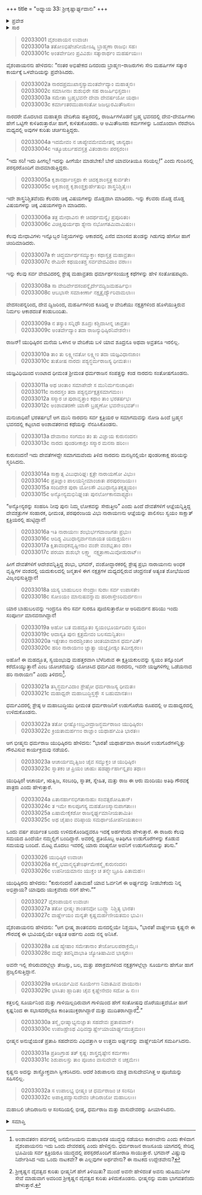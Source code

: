 +++
title = "ಅಧ್ಯಾಯ 33: ಶ್ರೀಕೃಷ್ಣಾರ್ಘ್ಯದಾನಃ"
+++

<details><summary>ಪ್ರವೇಶ</summary>


।।   ಓಂ ಓಂ ನಮೋ ನಾರಾಯಣಾಯ।।   ಶ್ರೀ ವೇದವ್ಯಾಸಾಯ ನಮಃ ।।

ಶ್ರೀ ಕೃಷ್ಣದ್ವೈಪಾಯನ ವೇದವ್ಯಾಸ ವಿರಚಿತ  

**ಶ್ರೀ ಮಹಾಭಾರತ**

**ಸಭಾ ಪರ್ವ**

**ಅರ್ಘ್ಯಾಭಿಹರಣ ಪರ್ವ**

**ಅಧ್ಯಾಯ 33**

</details>


<details><summary>ಸಾರ</summary>

ಯಾಗ ಸಭೆಯಲ್ಲಿ ನಾರದನು ಬ್ರಹ್ಮಭವನದಲ್ಲಿ ರಚಿಸಲ್ಪಟ್ಟ ಅಂಶಾವತರಣವನ್ನು ನೆನಪಿಸಿಕೊಂಡು, ಸಂಪೂರ್ಣಮಾನವನಾಗಿದ್ದ ಹರಿಯನ್ನು ಕಂಡು ಪುಳಕಿತನಾದುದು (1-20). ಭೀಷ್ಮನ ಸೂಚನೆಯಂತೆ ಕೃಷ್ಣನಿಗೆ ಪ್ರಥಮಾರ್ಘ್ಯವನ್ನು ನೀಡಲು, ಶಿಶುಪಾಲನು ಅದನ್ನು ಆಕ್ಷೇಪಿಸಿದ್ದುದು (21-32).

</details>


> 02033001 ವೈಶಂಪಾಯನ ಉವಾಚ।  
02033001a ತತೋಽಭಿಷೇಚನೀಯೇಽಹ್ನಿ ಬ್ರಾಹ್ಮಣಾ ರಾಜಭಿಃ ಸಹ।  
02033001c ಅಂತರ್ವೇದೀಂ ಪ್ರವಿವಿಶುಃ ಸತ್ಕಾರಾರ್ಥಂ ಮಹರ್ಷಯಃ।।

ವೈಶಂಪಾಯನನು ಹೇಳಿದನು: “ನಂತರ ಅಭಿಷೇಕದ ದಿನದಂದು ಬ್ರಾಹ್ಮಣ-ರಾಜರುಗಳು ಸೇರಿ ಮಹರ್ಷಿಗಳ ಸತ್ಕಾರ ಕಾರ್ಯಕ್ಕೆ ಒಳವೇದಿಯನ್ನು ಪ್ರವೇಶಿಸಿದರು.

> 02033002a ನಾರದಪ್ರಮುಖಾಸ್ತಸ್ಯಾಮಂತರ್ವೇದ್ಯಾಂ ಮಹಾತ್ಮನಃ।  
02033002c ಸಮಾಸೀನಾಃ ಶುಶುಭಿರೇ ಸಹ ರಾಜರ್ಷಿಭಿಸ್ತದಾ।।  
02033003a ಸಮೇತಾ ಬ್ರಹ್ಮಭವನೇ ದೇವಾ ದೇವರ್ಷಯೋ ಯಥಾ।  
02033003c ಕರ್ಮಾಂತರಮುಪಾಸಂತೋ ಜಜಲ್ಪುರಮಿತೌಜಸಃ।।

ನಾರದರೇ ಮೊದಲಾದ ಮಹಾತ್ಮರು ವೇದಿಕೆಯ ಹತ್ತಿರದಲ್ಲಿ, ರಾಜರ್ಷಿಗಳೊಡನೆ ಬ್ರಹ್ಮ ಭವನದಲ್ಲಿ ದೇವ-ದೇವರ್ಷಿಗಳು ಹೇಗೆ ಒಟ್ಟಿಗೇ ಕುಳಿತಿರುತ್ತಾರೋ ಹಾಗೆ, ಕುಳಿತುಕೊಂಡರು. ಆ ಅಮಿತೌಜಸರು ಕರ್ಮಗಳನ್ನು ಒಂದೊಂದಾಗಿ ನೆರವೇರಿಸಿ ಮಧ್ಯದಲ್ಲಿ ಅವುಗಳ ಕುರಿತು ಚರ್ಚಿಸುತ್ತಿದ್ದರು.

> 02033004a ಇದಮೇವಂ ನ ಚಾಪ್ಯೇವಮೇವಮೇತನ್ನ ಚಾನ್ಯಥಾ।  
02033004c ಇತ್ಯೂಚುರ್ಬಹವಸ್ತತ್ರ ವಿತಂಡಾನಾಃ ಪರಸ್ಪರಂ।।

“ಇದು ಸರಿ! ಇದು ಹೀಗಲ್ಲ! ಇದನ್ನು ಹೀಗೆಯೇ ಮಾಡಬೇಕು! ಬೇರೆ ಯಾವರೀತಿಯೂ ಸರಿಯಲ್ಲ!” ಎಂದು ಗುಂಪಿನಲ್ಲಿ ಪರಸ್ಪರರೊಂದಿಗೆ ವಾದಮಾಡುತ್ತಿದ್ದರು.

> 02033005a ಕೃಶಾನರ್ಥಾಂಸ್ತಥಾ ಕೇ ಚಿದಕೃಶಾಂಸ್ತತ್ರ ಕುರ್ವತೇ।  
02033005c ಅಕೃಶಾಂಶ್ಚ ಕೃಶಾಂಶ್ಚಕ್ರುರ್ಹೇತುಭಿಃ ಶಾಸ್ತ್ರನಿಶ್ಚಿತೈಃ।।

ಇದೇ ಶಾಸ್ತ್ರನಿಶ್ಚಿತವೆಂದು ಕೆಲವರು ಚಿಕ್ಕ ವಿಷಯಗಳನ್ನು ದೊಡ್ಡದಾಗಿ ಮಾಡಿದರು. ಇನ್ನು ಕೆಲವರು ದೊಡ್ಡ ದೊಡ್ಡ ವಿಷಯಗಳನ್ನು ಚಿಕ್ಕ ವಿಷಯಗಳನ್ನಾಗಿ ಮಾಡಿದರು.

> 02033006a ತತ್ರ ಮೇಧಾವಿನಃ ಕೇ ಚಿದರ್ಥಮನ್ಯೈಃ ಪ್ರಪೂರಿತಂ।  
02033006c ವಿಚಿಕ್ಷಿಪುರ್ಯಥಾ ಶ್ಯೇನಾ ನಭೋಗತಮಿವಾಮಿಷಂ।।

ಕೆಲವು ಮೇಧಾವಿಗಳು ಇನ್ನೊಬ್ಬರ ನಿಶ್ಚಯಗಳನ್ನು ಆಕಾಶದಲ್ಲಿ ಎಸೆದ ಮಾಂಸದ ತುಂಡನ್ನು ಗಿಡುಗವು ಹೇಗೋ ಹಾಗೆ ಚಿಂದಿಮಾಡಿದರು.

> 02033007a ಕೇ ಚಿದ್ಧರ್ಮಾರ್ಥಸಮ್ಯುಕ್ತಾಃ ಕಥಾಸ್ತತ್ರ ಮಹಾವ್ರತಾಃ।   
02033007c ರೇಮಿರೇ ಕಥಯಂತಶ್ಚ ಸರ್ವವೇದವಿದಾಂ ವರಾಃ।।

ಇನ್ನು ಕೆಲವು ಸರ್ವ ವೇದವಿದರಲ್ಲಿ ಶ್ರೇಷ್ಠ ಮಹಾವ್ರತರು ಧರ್ಮಾರ್ಥಸಂಯುಕ್ತ ಕಥೆಗಳನ್ನು ಹೇಳಿ ಸಂತೋಷಪಟ್ಟರು.

> 02033008a ಸಾ ವೇದಿರ್ವೇದಸಂಪನ್ನೈರ್ದೇವದ್ವಿಜಮಹರ್ಷಿಭಿಃ।   
02033008c ಆಬಭಾಸೇ ಸಮಾಕೀರ್ಣಾ ನಕ್ಷತ್ರೈರ್ದ್ಯೌರಿವಾಮಲಾ।।

ವೇದಸಂಪನ್ನರಿಂದ, ದೇವ ದ್ವಿಜರಿಂದ, ಮಹರ್ಷಿಗಳಿಂದ ಕೂಡಿದ್ದ ಆ ವೇದಿಕೆಯು ನಕ್ಷತ್ರಗಳಿಂದ ಹೊಳೆಯುತ್ತಿರುವ ನಿರ್ಮಲ ಆಕಾಶದಂತೆ ಕಂಡುಬಂದಿತು.

> 02033009a ನ ತಸ್ಯಾಂ ಸನ್ನಿಧೌ ಶೂದ್ರಃ ಕಶ್ಚಿದಾಸೀನ್ನ ಚಾವ್ರತಃ।  
02033009c ಅಂತರ್ವೇದ್ಯಾಂ ತದಾ ರಾಜನ್ಯುಧಿಷ್ಠಿರನಿವೇಶನೇ।।

ರಾಜನ್! ಯುಧಿಷ್ಠಿರನ ಮನೆಯ ಒಳಗಿನ ಆ ವೇದಿಕೆಯ ಬಳಿ ಯಾವ ಶೂದ್ರನೂ ಅಥವಾ ಅವ್ರತನೂ ಇರಲಿಲ್ಲ.

> 02033010a ತಾಂ ತು ಲಕ್ಷ್ಮೀವತೋ ಲಕ್ಷ್ಮೀಂ ತದಾ ಯಜ್ಞವಿಧಾನಜಾಂ।  
02033010c ತುತೋಷ ನಾರದಃ ಪಶ್ಯನ್ಧರ್ಮರಾಜಸ್ಯ ಧೀಮತಃ।।

ಯಜ್ಞವಿಧಿಯಿಂದ ಉಂಟಾದ ಧೀಮಂತ ಶ್ರೀಮಂತ ಧರ್ಮರಾಜನ ಸಂಪತ್ತನ್ನು ಕಂಡ ನಾರದನು ಸಂತೋಷಗೊಂಡನು.

> 02033011a ಅಥ ಚಿಂತಾಂ ಸಮಾಪೇದೇ ಸ ಮುನಿರ್ಮನುಜಾಧಿಪ।   
02033011c ನಾರದಸ್ತಂ ತದಾ ಪಶ್ಯನ್ಸರ್ವಕ್ಷತ್ರಸಮಾಗಮಂ।।  
02033012a ಸಸ್ಮಾರ ಚ ಪುರಾವೃತ್ತಾಂ ಕಥಾಂ ತಾಂ ಭರತರ್ಷಭ।  
02033012c ಅಂಶಾವತರಣೇ ಯಾಸೌ ಬ್ರಹ್ಮಣೋ ಭವನೇಽಭವತ್।।

ಮನುಜಾಧಿಪ! ಭರತರ್ಷಭ! ಆಗ ಮುನಿ ನಾರದನು ಸರ್ವ ಕ್ಷತ್ರಿಯರ ಆ ಸಮಾಗಮವನ್ನು ನೋಡಿ ಹಿಂದೆ ಬ್ರಹ್ಮನ ಭವನದಲ್ಲಿ ಕಟ್ಟಲಾದ ಅಂಶಾವತರಣದ ಕಥೆಯನ್ನು ನೆನಪಿಸಿಕೊಂಡನು.

> 02033013a ದೇವಾನಾಂ ಸಂಗಮಂ ತಂ ತು ವಿಜ್ಞಾಯ ಕುರುನಂದನ।  
02033013c ನಾರದಃ ಪುಂಡರೀಕಾಕ್ಷಂ ಸಸ್ಮಾರ ಮನಸಾ ಹರಿಂ।।

ಕುರುನಂದನ! ಇದು ದೇವತೆಗಳದ್ದೇ ಸಮಾಗಮವೆಂದು ತಿಳಿದ ನಾರದನು ಮನಸ್ಸಿನಲ್ಲಿಯೇ ಪುಂಡರೀಕಾಕ್ಷ ಹರಿಯನ್ನು ಸ್ಮರಿಸಿದನು.

> 02033014a ಸಾಕ್ಷಾತ್ಸ ವಿಬುಧಾರಿಘ್ನಃ ಕ್ಷತ್ರೇ ನಾರಾಯಣೋ ವಿಭುಃ।  
02033014c ಪ್ರತಿಜ್ಞಾಂ ಪಾಲಯನ್ಧೀಮಾಂಜಾತಃ ಪರಪುರಂಜಯಃ।।  
02033015a ಸಂದಿದೇಶ ಪುರಾ ಯೋಽಸೌ ವಿಬುಧಾನ್ಭೂತಕೃತ್ಸ್ವಯಂ।  
02033015c ಅನ್ಯೋನ್ಯಮಭಿನಿಘ್ನಂತಃ ಪುನರ್ಲೋಕಾನವಾಪ್ಸ್ಯಥ।।

“ಅನ್ಯೋನ್ಯರನ್ನು ಸಂಹರಿಸಿ ನೀವು ಪುನಃ ನಿಮ್ಮ ಲೋಕವನ್ನು ಸೇರುತ್ತೀರಿ” ಎಂದು ಹಿಂದೆ ದೇವತೆಗಳಿಗೆ ಆಜ್ಞೆಯನ್ನಿತ್ತಿದ್ದ ದೇವಶತ್ರುಗಳ ಸಂಹಾರಕ, ಧೀಮಂತ, ಪರಪುರಂಜಯ ವಿಭು ನಾರಾಯಣನು ಆಜ್ಞೆಯನ್ನು ಪಾಲಿಸಲು ಸ್ವಯಂ ಸಾಕ್ಷಾತ್ ಕ್ಷತ್ರಿಯರಲ್ಲಿ ಹುಟ್ಟಿದ್ದಾನೆ!

> 02033016a ಇತಿ ನಾರಾಯಣಃ ಶಂಭುರ್ಭಗವಾಂಜಗತಃ ಪ್ರಭುಃ।  
02033016c ಆದಿಶ್ಯ ವಿಬುಧಾನ್ಸರ್ವಾನಜಾಯತ ಯದುಕ್ಷಯೇ।।  
02033017a ಕ್ಷಿತಾವಂಧಕವೃಷ್ಣೀನಾಂ ವಂಶೇ ವಂಶಭೃತಾಂ ವರಃ।  
02033017c ಪರಯಾ ಶುಶುಭೇ ಲಕ್ಷ್ಮ್ಯಾ ನಕ್ಷತ್ರಾಣಾಮಿವೋಡುರಾಟ್।।

ಹೀಗೆ ದೇವತೆಗಳಿಗೆ ಆದೇಶವನ್ನಿತ್ತಿದ್ದ ಶಂಭು, ಭಗವನ್, ವಂಶೋದ್ಧಾರಕರಲ್ಲಿ ಶ್ರೇಷ್ಠ ಪ್ರಭು ನಾರಾಯಣನು ಅಂಧಕ ವೃಷ್ಣಿಗಳ ವಂಶದಲ್ಲಿ ಯದುಕುಲದಲ್ಲಿ ಜನ್ಮತಾಳಿ ಈಗ ನಕ್ಷತ್ರಗಳ ಮಧ್ಯದಲ್ಲಿರುವ ಚಂದ್ರನಂತೆ ಅತ್ಯಂತ ಶೋಭೆಯಿಂದ ವಿಜೃಂಭಿಸುತ್ತಿದ್ದಾನೆ!

> 02033018a ಯಸ್ಯ ಬಾಹುಬಲಂ ಸೇಂದ್ರಾಃ ಸುರಾಃ ಸರ್ವ ಉಪಾಸತೇ।  
02033018c ಸೋಽಯಂ ಮಾನುಷವನ್ನಾಮ ಹರಿರಾಸ್ತೇಽರಿಮರ್ದನಃ।।

ಯಾರ ಬಾಹುಬಲವನ್ನು ಇಂದ್ರನೂ ಸೇರಿ ಸರ್ವ ಸುರರೂ ಪೂಜಿಸುತ್ತಾರೋ ಆ ಅರಿಮರ್ದನ ಹರಿಯು ಇಂದು ಸಂಪೂರ್ಣ ಮಾನವನಾಗಿದ್ದಾನೆ!

> 02033019a ಅಹೋ ಬತ ಮಹದ್ಭೂತಂ ಸ್ವಯಂಭೂರ್ಯದಿದಂ ಸ್ವಯಂ।  
02033019c ಆದಾಸ್ಯತಿ ಪುನಃ ಕ್ಷತ್ರಮೇವಂ ಬಲಸಮನ್ವಿತಂ।।  
02033020a ಇತ್ಯೇತಾಂ ನಾರದಶ್ಚಿಂತಾಂ ಚಿಂತಯಾಮಾಸ ಧರ್ಮವಿತ್।  
02033020c ಹರಿಂ ನಾರಾಯಣಂ ಜ್ಞಾತ್ವಾ ಯಜ್ಞೈರೀಡ್ಯಂ ತಮೀಶ್ವರಂ।।

ಅಹೋ! ಈ ಮಹದ್ಭೂತ, ಸ್ವಯಂಭುವು ಮಹತ್ತರವಾಗಿ ಬೆಳೆದಿರುವ ಈ ಕ್ಷತ್ರಿಯಕುಲವನ್ನು ಸ್ವಯಂ ತನ್ನೊಂದಿಗೆ ಕರೆದೊಯ್ಯುತ್ತಾನೆ! ಎಂಬ ಯೋಚನೆಯನ್ನು ಯೋಚಿಸಿದ ಧರ್ಮವಿದ ನಾರದನು, ಇವನೇ ಯಜ್ಞಗಳಿಗೆಲ್ಲ ಒಡೆಯನಾದ ಹರಿ ನಾರಾಯಣ” ಎಂದು ತಿಳಿದನು[^1].

> 02033021a ತಸ್ಮಿನ್ಧರ್ಮವಿದಾಂ ಶ್ರೇಷ್ಠೋ ಧರ್ಮರಾಜಸ್ಯ ಧೀಮತಃ।  
02033021c ಮಹಾಧ್ವರೇ ಮಹಾಬುದ್ಧಿಸ್ತಸ್ಥೌ ಸ ಬಹುಮಾನತಃ।।

ಧರ್ಮವಿದರಲ್ಲಿ ಶ್ರೇಷ್ಠ ಆ ಮಹಾಬುದ್ಧಿಯು ಧೀಮಂತ ಧರ್ಮರಾಜನಿಗೆ ಉಡುಗೊರೆಯ ರೂಪದಲ್ಲಿ ಆ ಮಹಾಧ್ವರದಲ್ಲಿ ಉಳಿದುಕೊಂಡನು.

> 02033022a ತತೋ ಭೀಷ್ಮೋಽಬ್ರವೀದ್ರಾಜನ್ಧರ್ಮರಾಜಂ ಯುಧಿಷ್ಠಿರಂ।  
02033022c ಕ್ರಿಯತಾಮರ್ಹಣಂ ರಾಜ್ಞಾಂ ಯಥಾರ್ಹಮಿತಿ ಭಾರತ।।

ಆಗ ಭೀಷ್ಮನು ಧರ್ಮರಾಜ ಯುಧಿಷ್ಠಿರನು ಹೇಳಿದನು: “ಭಾರತ! ಯಥಾರ್ಹವಾಗಿ ರಾಜರಿಗೆ ಉಡುಗೊರೆಗಳನ್ನಿತ್ತು ಗೌರವಿಸುವ ಕಾರ್ಯಕ್ರಮವು ನಡೆಯಲಿ.

> 02033023a ಆಚಾರ್ಯಮೃತ್ವಿಜಂ ಚೈವ ಸಮ್ಯುಕ್ತಂ ಚ ಯುಧಿಷ್ಠಿರ।  
02033023c ಸ್ನಾತಕಂ ಚ ಪ್ರಿಯಂ ಚಾಹುಃ ಷಡರ್ಘ್ಯಾರ್ಹಾನ್ನೃಪಂ ತಥಾ।।

ಯುಧಿಷ್ಠಿರ! ಆಚಾರ್ಯ, ಋತ್ವಿಜ, ಸಂಬಂಧಿ, ಸ್ನಾತಕ, ಸ್ನೇಹಿತ, ಮತ್ತು ರಾಜ ಈ ಆರು ಮಂದಿಯು ಅತಿಥಿ ಗೌರವಕ್ಕೆ ಪಾತ್ರರು ಎಂದು ಹೇಳುತ್ತಾರೆ.

> 02033024a ಏತಾನರ್ಹಾನಭಿಗತಾನಾಹುಃ ಸಂವತ್ಸರೋಷಿತಾನ್।  
02033024c ತ ಇಮೇ ಕಾಲಪೂಗಸ್ಯ ಮಹತೋಽಸ್ಮಾನುಪಾಗತಾಃ।।   
02033025a ಏಷಾಮೇಕೈಕಶೋ ರಾಜನ್ನರ್ಘ್ಯಮಾನೀಯತಾಮಿತಿ।  
02033025c ಅಥ ಚೈಷಾಂ ವರಿಷ್ಠಾಯ ಸಮರ್ಥಾಯೋಪನೀಯತಾಂ।।

ಒಂದು ವರ್ಷ ಪರ್ಯಂತ ಬಂದು ಉಳಿದುಕೊಂಡಿದ್ದವರೂ ಇದಕ್ಕೆ ಅರ್ಹರೆಂದು ಹೇಳುತ್ತಾರೆ. ಈ ರಾಜರು ಕೆಲವು ಸಮಯದ ಹಿಂದೆಯೇ ನಮ್ಮಲ್ಲಿಗೆ ಬಂದಿದ್ದಾರೆ. ಅವರಲ್ಲಿ ಪ್ರತಿಯೊಬ್ಬ ಅತಿಥಿಗೂ ಉಡುಗೊರೆಗಳನ್ನು ಕೊಡುವ ಸಮಯವು ಬಂದಿದೆ. ಮೊಟ್ಟ ಮೊದಲು ಇವರಲ್ಲಿ ಯಾರು ವರಿಷ್ಠನೋ ಅವನಿಗೆ ಉಡುಗೊರೆಯನ್ನು ತರಿಸು.”

> 02033026 ಯುಧಿಷ್ಠಿರ ಉವಾಚ।  
02033026a ಕಸ್ಮೈ ಭವಾನ್ಮನ್ಯತೇಽರ್ಘಮೇಕಸ್ಮೈ ಕುರುನಂದನ।  
02033026c ಉಪನೀಯಮಾನಂ ಯುಕ್ತಂ ಚ ತನ್ಮೇ ಬ್ರೂಹಿ ಪಿತಾಮಹ।।

ಯುಧಿಷ್ಠಿರನು ಹೇಳಿದನು: “ಕುರುನಂದನ! ಪಿತಾಮಹ! ಯಾವ ಓರ್ವನಿಗೆ ಈ ಅರ್ಘ್ಯವನ್ನು ನೀಡಬೇಕೆಂದು ನಿನ್ನ ಅಭಿಪ್ರಾಯ? ಯಾವುದು ಯುಕ್ತವೆಂದು ನನಗೆ ಹೇಳು.””

> 02033027 ವೈಶಂಪಾಯನ ಉವಾಚ।  
02033027a ತತೋ ಭೀಷ್ಮಃ ಶಾಂತನವೋ ಬುದ್ಧ್ಯಾ ನಿಶ್ಚಿತ್ಯ ಭಾರತ।  
02033027c ವಾರ್ಷ್ಣೇಯಂ ಮನ್ಯತೇ ಕೃಷ್ಣಮರ್ಹಣೀಯತಮಂ ಭುವಿ।।

ವೈಶಂಪಾಯನನು ಹೇಳಿದನು: “ಆಗ ಭೀಷ್ಮ ಶಾಂತನವನು ಮನದಲ್ಲಿಯೇ ನಿಶ್ಚಯಿಸಿ, “ಭಾರತ! ವಾರ್ಷ್ಣೇಯ ಕೃಷ್ಣನೇ ಈ ಗೌರವಕ್ಕೆ ಈ ಭುವಿಯಲ್ಲಿಯೇ ಅತ್ಯಂತ ಅರ್ಹನು ಎಂದು ನನ್ನ ಅನಿಸಿಕೆ.

> 02033028a ಏಷ ಹ್ಯೇಷಾಂ ಸಮೇತಾನಾಂ ತೇಜೋಬಲಪರಾಕ್ರಮೈಃ।  
02033028c ಮಧ್ಯೇ ತಪನ್ನಿವಾಭಾತಿ ಜ್ಯೋತಿಷಾಮಿವ ಭಾಸ್ಕರಃ।।

ಅವನೇ ಇಲ್ಲಿ ಸೇರಿರುವರಲ್ಲೆಲ್ಲಾ ತೇಜಸ್ಸು, ಬಲ, ಮತ್ತು ಪರಾಕ್ರಮಗಳಿಂದ ನಕ್ಷತ್ರಗಳಲ್ಲೆಲ್ಲಾ ಸೂರ್ಯನು ಹೇಗೋ ಹಾಗೆ ಪ್ರಜ್ವಲಿಸುತ್ತಿದ್ದಾನೆ.

> 02033029a ಅಸೂರ್ಯಮಿವ ಸೂರ್ಯೇಣ ನಿವಾತಮಿವ ವಾಯುನಾ।  
02033029c ಭಾಸಿತಂ ಹ್ಲಾದಿತಂ ಚೈವ ಕೃಷ್ಣೇನೇದಂ ಸದೋ ಹಿ ನಃ।।

ಕತ್ತಲಲ್ಲಿ ಸೂರ್ಯನಿಂದ ಮತ್ತು ಗಾಳಿಯಿಲ್ಲದಿರುವಾಗ ಗಾಳಿಯಿಂದ ಹೇಗೆ ಸಂತೋಷವು ದೊರೆಯುತ್ತದೆಯೋ ಹಾಗೆ ಕೃಷ್ಣನಿಂದ ಈ ಸಭಾಸದರೆಲ್ಲರೂ ಕಾಂತಿಯುಕ್ತರಾಗಿದ್ದಾರೆ ಮತ್ತು ಮುದಿತರಾಗಿದ್ದಾರೆ[^2].”

> 02033030a ತಸ್ಮೈ ಭೀಷ್ಮಾಭ್ಯನುಜ್ಞಾತಃ ಸಹದೇವಃ ಪ್ರತಾಪವಾನ್।  
02033030c ಉಪಜಹ್ರೇಽಥ ವಿಧಿವದ್ವಾರ್ಷ್ಣೇಯಾಯಾರ್ಘ್ಯಮುತ್ತಮಂ।।

ಭೀಷ್ಮನ ಅನುಜ್ಞೆಯಂತೆ ಪ್ರತಾಪಿ ಸಹದೇವನು ವಿಧಿವತ್ತಾಗಿ ಆ ಉತ್ತಮ ಅರ್ಘ್ಯವನ್ನು ವಾರ್ಷ್ಣೆಯನಿಗೆ ಸಮರ್ಪಿಸಿದನು.

> 02033031a ಪ್ರತಿಜಗ್ರಾಹ ತತ್ ಕೃಷ್ಣಃ ಶಾಸ್ತ್ರದೃಷ್ಟೇನ ಕರ್ಮಣಾ।  
02033031c ಶಿಶುಪಾಲಸ್ತು ತಾಂ ಪೂಜಾಂ ವಾಸುದೇವೇ ನ ಚಕ್ಷಮೇ।।

ಕೃಷ್ಣನು ಅದನ್ನು ಶಾಸ್ತ್ರೋಕ್ತವಾಗಿ ಸ್ವೀಕರಿಸಿದನು. ಆದರೆ ಶಿಶುಪಾಲನು ಮಾತ್ರ ವಾಸುದೇವನಿಗಿತ್ತ ಆ ಪೂಜೆಯನ್ನು ಸಹಿಸಲಿಲ್ಲ.

> 02033032a ಸ ಉಪಾಲಭ್ಯ ಭೀಷ್ಮಂ ಚ ಧರ್ಮರಾಜಂ ಚ ಸಂಸದಿ।  
02033032c ಅಪಾಕ್ಷಿಪದ್ವಾಸುದೇವಂ ಚೇದಿರಾಜೋ ಮಹಾಬಲಃ।।

ಮಹಾಬಲಿ ಚೇದಿರಾಜನು ಆ ಸಂಸದಿಯಲ್ಲಿ ಭೀಷ್ಮ, ಧರ್ಮರಾಜ ಮತ್ತು ವಾಸುದೇವರನ್ನು ಹೀಯಾಳಿಸಿದನು.



<details><summary>ಸಮಾಪ್ತಿ</summary>


ಇತಿ ಶ್ರೀ ಮಹಾಭಾರತೇ ಸಭಾಪರ್ವಣಿ ಅರ್ಘಾಭಿಹರಣಪರ್ವಣಿ ಶ್ರೀಕೃಷ್ಣಾರ್ಘ್ಯದಾನೇ ತ್ರಯಸ್ತ್ರಿಂಶೋಽಧ್ಯಾಯಃ।।  
ಇದು ಶ್ರೀ ಮಹಾಭಾರತದಲ್ಲಿ ಸಭಾಪರ್ವದಲ್ಲಿ ಅರ್ಘಾಭಿಹರಣಪರ್ವದಲ್ಲಿ ಶ್ರೀಕೃಷ್ಣನಿಗೆ ಅರ್ಘ್ಯಪ್ರದಾನ ಎನ್ನುವ ಮೂವತ್ತ್ಮೂರನೆಯ ಅಧ್ಯಾಯವು.



</details>

[^1]: ಅಂಶಾವತರಣ ಪರ್ವದಲ್ಲಿ ಜನಮೇಜಯನು ಮಹಾಭಾರತ ಯುದ್ಧವು ನಡೆಯಲು ಕಾರಣವೇನು ಎಂದು ಕೇಳಿದಾಗ ವೈಶಂಪಾಯನನು ಇದು ಒಂದು ದೇವರಹಸ್ಯ ಎಂದು ಹೇಳಿದ್ದನು. ಧರ್ಮರಾಜನ ರಾಜಸೂಯ ಯಾಗದಲ್ಲಿ ಸೇರಿದ್ದ ಭೂಮಿಯ ಸರ್ವ ಕ್ಷತ್ರಿಯರೂ ಯುದ್ಧದಲ್ಲಿ ಪರಸ್ಪರರೊಂದಿಗೆ ಹೋರಾಡಿ ಸಾಯುತ್ತಾರೆ. ಭಗವಾನ್ ವಿಷ್ಣುವು ನಿರ್ದೇಶಿಸಿದ ಇದು ಒಂದು ನಾಟಕವೇ? ಈ ಎಲ್ಲವುಗಳ ಅರ್ಥವೇನು? ಈ ನಾಟಕದ ಉದ್ದೇಶವೇನು?

[^2]: ಶ್ರೀಕೃಷ್ಣನ ದೈವತ್ವದ ಕುರಿತು ಭೀಷ್ಮನಿಗೆ ಹೇಗೆ ತಿಳಿಯಿತು? ಮುಂದೆ ಅವನೇ ಹೇಳಿದಂತೆ ಅವನು ಋಷಿಮುನಿಗಳ ಸೇವೆ ಮಾಡುವಾಗ ಅವರಿಂದ ಶ್ರೀಕೃಷ್ಣನ ದೈವತ್ವದ ಕುರಿತು ತಿಳಿದುಕೊಂಡನು. ಭೀಷ್ಮನನ್ನು ಮಹಾ ಭಾಗವತನೆಂದು ಹೇಳುತ್ತಾರೆ.

